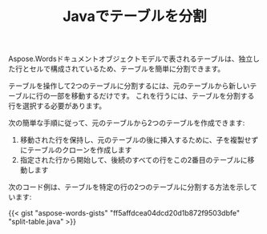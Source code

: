 ﻿---
title: Javaでテーブルを分割
second_title: Aspose.WordsのためのJava
articleTitle: 分割テーブル
linktitle: 分割テーブル
description: "Javaでテーブルを分割します。 1つのテーブルを2つの別々のテーブルJavaに分割する方法。"
type: docs
weight: 100
url: /ja/java/split-table/
timestamp: 2024-01-27-14-07-04
---

Aspose.Wordsドキュメントオブジェクトモデルで表されるテーブルは、独立した行とセルで構成されているため、テーブルを簡単に分割できます。

テーブルを操作して2つのテーブルに分割するには、元のテーブルから新しいテーブルに行の一部を移動するだけです。 これを行うには、テーブルを分割する行を選択する必要があります。

次の簡単な手順に従って、元のテーブルから2つのテーブルを作成できます:

1. 移動された行を保持し、元のテーブルの後に挿入するために、子を複製せずにテーブルのクローンを作成します
2. 指定された行から開始して、後続のすべての行をこの2番目のテーブルに移動します

次のコード例は、テーブルを特定の行の2つのテーブルに分割する方法を示しています:

{{< gist "aspose-words-gists" "ff5affdcea04dcd20d1b872f9503dbfe" "split-table.java" >}}
